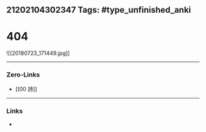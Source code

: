 21202104302347
Tags: #type_unfinished_anki 
---
# 404

![[20180723_171449.jpg]]

---
### Zero-Links
- [[00 詩]]
---
### Links
-